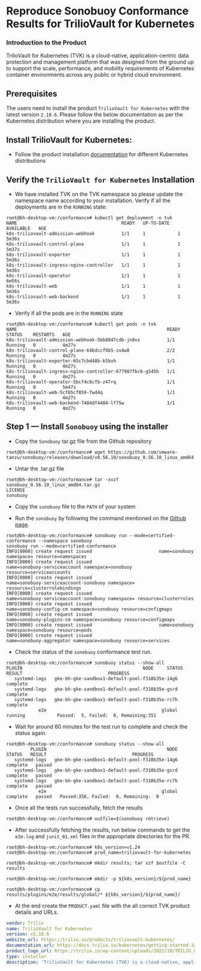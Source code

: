 # Reproduce Sonobuoy Conformance Results for TrilioVault for Kubernetes

### Introduction to the Product

TrilioVault for Kubernetes (TVK) is a cloud-native, application-centric data protection and management platform that was designed from the ground up to support the scale, performance, and mobility requirements of Kubernetes container environments across any public or hybrid cloud environment.

## Prerequisites

The users need to install the product `TrilioVault for Kubernetes` with the latest version `2.10.6`.
Please follow the below documentation as per the Kubernetes distribution where you are installing the product.

## Install TrilioVault for Kubernetes:
- Follow the product installation [documentation](https://docs.trilio.io/kubernetes/getting-started-3/getting-started/install-and-configure) for different Kubernetes distributions

## Verify the `TrilioVault for Kubernetes` Installation

- We have installed TVK on the TVK namespace so please update the namespace name according to your installation.
Verify if all the deployments are in the `RUNNING` state:

```command
root@bh-desktop-vm:/conformance# kubectl get deployment -n tvk
NAME                                       READY   UP-TO-DATE   AVAILABLE   AGE
k8s-triliovault-admission-webhook          1/1     1            1           5m36s
k8s-triliovault-control-plane              1/1     1            1           5m37s
k8s-triliovault-exporter                   1/1     1            1           5m36s
k8s-triliovault-ingress-nginx-controller   1/1     1            1           5m36s
k8s-triliovault-operator                   1/1     1            1           6m56s
k8s-triliovault-web                        1/1     1            1           5m36s
k8s-triliovault-web-backend                1/1     1            1           5m36s
```

- Verify if all the pods are in the `RUNNING` state

```command
root@bh-desktop-vm:/conformance# kubectl get pods -n tvk
NAME                                                        READY   STATUS    RESTARTS   AGE
k8s-triliovault-admission-webhook-5bb8847cdb-jn8vs          1/1     Running   0          4m27s
k8s-triliovault-control-plane-64bdccf9b5-zx4w8              2/2     Running   0          4m27s
k8s-triliovault-exporter-65c7cbd48b-k5bvh                   1/1     Running   0          4m27s
k8s-triliovault-ingress-nginx-controller-677987fbc6-g545h   1/1     Running   0          4m27s
k8s-triliovault-operator-5bcf4c6cfb-z47rq                   1/1     Running   0          5m47s
k8s-triliovault-web-5cf65cf859-fwd4q                        1/1     Running   0          4m27s
k8s-triliovault-web-backend-7484df4484-lf75w                1/1     Running   0          4m27s
```

## Step 1 — Install `Sonobuoy` using the installer

- Copy the `Sonobuoy` tar.gz file from the Github repository

```command
root@bh-desktop-vm:/conformance# wget https://github.com/vmware-tanzu/sonobuoy/releases/download/v0.56.10/sonobuoy_0.56.10_linux_amd64.tar.gz
```

- Untar the .tar.gz file

```command
root@bh-desktop-vm:/conformance# tar -xvzf sonobuoy_0.56.10_linux_amd64.tar.gz
LICENSE
sonobuoy
```

- Copy the `sonobuoy` file to the `PATH` of your system

- Run the `sonobuoy` by following the command mentioned on the [Github page](https://github.com/cncf/k8s-conformance/blob/master/instructions.md#running).

```command
root@bh-desktop-vm:/conformance# sonobuoy run --mode=certified-conformance --namespace sonobuoy
sonobuoy run --mode=certified-conformance
INFO[0000] create request issued                         name=sonobuoy namespace= resource=namespaces
INFO[0000] create request issued                         name=sonobuoy-serviceaccount namespace=sonobuoy resource=serviceaccounts
INFO[0000] create request issued                         name=sonobuoy-serviceaccount-sonobuoy namespace= resource=clusterrolebindings
INFO[0000] create request issued                         name=sonobuoy-serviceaccount-sonobuoy namespace= resource=clusterroles
INFO[0000] create request issued                         name=sonobuoy-config-cm namespace=sonobuoy resource=configmaps
INFO[0000] create request issued                         name=sonobuoy-plugins-cm namespace=sonobuoy resource=configmaps
INFO[0000] create request issued                         name=sonobuoy namespace=sonobuoy resource=pods
INFO[0000] create request issued                         name=sonobuoy-aggregator namespace=sonobuoy resource=services
```

- Check the status of the `sonobuoy` conformance test run.

```command
root@bh-desktop-vm:/conformance# sonobuoy status --show-all
PLUGIN                                             NODE     STATUS   RESULT                                PROGRESS
   systemd-logs   gke-bh-gke-sandbox1-default-pool-f310b35e-14g6   complete
   systemd-logs   gke-bh-gke-sandbox1-default-pool-f310b35e-gsrd   complete
   systemd-logs   gke-bh-gke-sandbox1-default-pool-f310b35e-rc7h   complete
            e2e                                           global    running            Passed:  5, Failed:  0, Remaining:351
```

- Wait for around 60 minutes for the test run to complete and check the status again.

```command
root@bh-desktop-vm:/conformance# sonobuoy status --show-all
         PLUGIN                                             NODE     STATUS   RESULT                                PROGRESS
   systemd-logs   gke-bh-gke-sandbox1-default-pool-f310b35e-14g6   complete   passed
   systemd-logs   gke-bh-gke-sandbox1-default-pool-f310b35e-gsrd   complete   passed
   systemd-logs   gke-bh-gke-sandbox1-default-pool-f310b35e-rc7h   complete   passed
            e2e                                           global   complete   passed   Passed:356, Failed:  0, Remaining:  0
```

- Once all the tests run successfully, fetch the results

```command
root@bh-desktop-vm:/conformance# outfile=$(sonobuoy retrieve)
```

- After successfully fetching the results, run below commands to get the `e2e.log` and `junit_01.xml` files in the appropriate directories for the PR.

```command
root@bh-desktop-vm:/conformance# k8s_version=v1.24
root@bh-desktop-vm:/conformance# prod_name=triliovault-for-kubernetes

root@bh-desktop-vm:/conformance# mkdir results; tar xzf $outfile -C results

root@bh-desktop-vm:/conformance# mkdir -p ${k8s_version}/${prod_name}

root@bh-desktop-vm:/conformance# cp results/plugins/e2e/results/global/* ${k8s_version}/${prod_name}/
```

- At the end create the `PRODUCT.yaml` file with the all correct TVK product details and URLs.

```yaml
vendor: Trilio
name: TrilioVault for Kubernetes
version: v2.10.6
website_url: https://trilio.io/products/triliovault-kubernetes/
documentation_url: https://docs.trilio.io/kubernetes/getting-started-3/getting-started/install-and-configure
product_logo_url: https://trilio.io/wp-content/uploads/2022/10/TRILIO_Logo_Green-Navy-pos_sRGB.svg
type: installer
description: 'TrilioVault for Kubernetes (TVK) is a cloud-native, application-centric data protection and management platform that was designed from the ground up to support the scale, performance, and mobility requirements of Kubernetes container environments across any public or hybrid cloud environment.'
```

